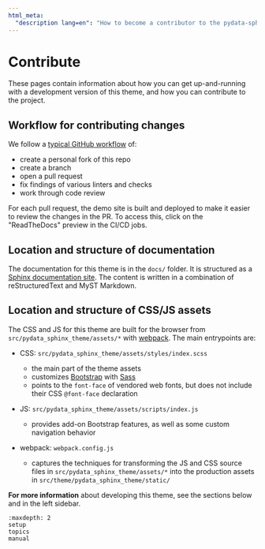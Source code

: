 ```yaml
---
html_meta:
  "description lang=en": "How to become a contributor to the pydata-sphinx-theme."
---
```


<div data-component="calendar"></div>

# Contribute

These pages contain information about how you can get up-and-running with a development version of this theme, and how you can contribute to the project.

## Workflow for contributing changes

We follow a [typical GitHub workflow](https://guides.github.com/introduction/flow/)
of:

- create a personal fork of this repo
- create a branch
- open a pull request
- fix findings of various linters and checks
- work through code review

For each pull request, the demo site is built and deployed to make it easier to review
the changes in the PR. To access this, click on the "ReadTheDocs" preview in the CI/CD jobs.

## Location and structure of documentation

The documentation for this theme is in the `docs/` folder.
It is structured as a [Sphinx documentation site](https://sphinx-doc.org).
The content is written in a combination of reStructuredText and MyST Markdown.

## Location and structure of CSS/JS assets

The CSS and JS for this theme are built for the browser from `src/pydata_sphinx_theme/assets/*` with
[webpack](https://webpack.js.org/). The main entrypoints are:

- CSS: `src/pydata_sphinx_theme/assets/styles/index.scss`

  - the main part of the theme assets
  - customizes [Bootstrap](https://getbootstrap.com/) with [Sass](https://sass-lang.com)
  - points to the `font-face` of vendored web fonts, but does not include their
    CSS `@font-face` declaration

- JS: `src/pydata_sphinx_theme/assets/scripts/index.js`

  - provides add-on Bootstrap features, as well as some custom navigation behavior

- webpack: `webpack.config.js`

  - captures the techniques for transforming the JS and CSS source files in
    `src/pydata_sphinx_theme/assets/*` into the production assets in `src/theme/pydata_sphinx_theme/static/`

**For more information** about developing this theme, see the sections below and in the left sidebar.

```{toctree}
:maxdepth: 2
setup
topics
manual
```

